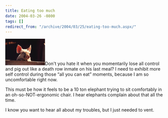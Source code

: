 ```yaml
---
title: Eating too much
date: 2004-03-26 -0800
tags: []
redirect_from: "/archive/2004/03/25/eating-too-much.aspx/"
---
```


![](/images/pig.jpg)Don't you hate it when you momentarily lose all
control and pig out like a death row inmate on his last meal? I need to
exhibit more self control during those “all you can eat” moments,
because I am so uncomfortable right now.

This must be how it feels to be a 10 ton elephant trying to sit
comfortably in an oh-so-NOT-ergonomic chair. I hear elephants complain
about that all the time.

I know you want to hear all about my troubles, but I just needed to
vent.


